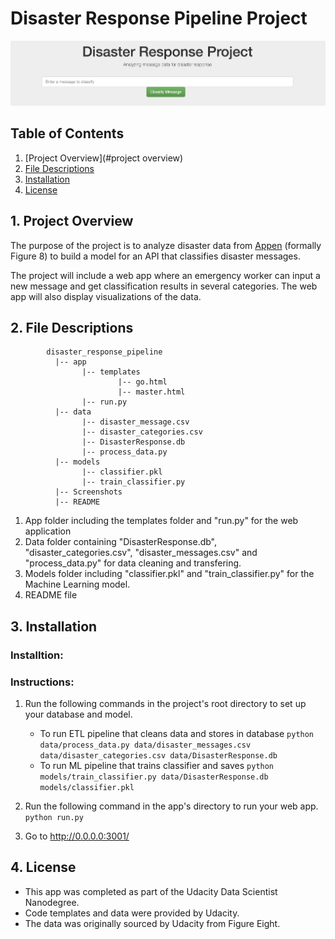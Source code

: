 # Disaster Response Pipeline Project

![overview1](https://github.com/keithpink/udacity_data_science/blob/main/disaster_response_pipeline_project/sceenshot/overview.png)

## Table of Contents

1. [Project Overview](#project overview)
2. [File Descriptions](#files)
3. [Installation](#installation)
4. [License](#license)

## 1. Project Overview <a name="project overview"></a>

The purpose of the project is to analyze disaster data from [Appen](https://appen.com/) (formally Figure 8) to build a model for an API that classifies disaster messages.

The project will include a web app where an emergency worker can input a new message and get classification results in several categories. The web app will also display visualizations of the data.




## 2. File Descriptions <a name="files"></a>
~~~~~~~
        disaster_response_pipeline
          |-- app
                |-- templates
                        |-- go.html
                        |-- master.html
                |-- run.py
          |-- data
                |-- disaster_message.csv
                |-- disaster_categories.csv
                |-- DisasterResponse.db
                |-- process_data.py
          |-- models
                |-- classifier.pkl
                |-- train_classifier.py
          |-- Screenshots
          |-- README
~~~~~~~

1. App folder including the templates folder and "run.py" for the web application
2. Data folder containing "DisasterResponse.db", "disaster_categories.csv", "disaster_messages.csv" and "process_data.py" for data cleaning and transfering.
3. Models folder including "classifier.pkl" and "train_classifier.py" for the Machine Learning model.
4. README file

## 3. Installation<a name="installation"></a>


### Installtion:


### Instructions:
1. Run the following commands in the project's root directory to set up your database and model.

    - To run ETL pipeline that cleans data and stores in database
        `python data/process_data.py data/disaster_messages.csv data/disaster_categories.csv data/DisasterResponse.db`
    - To run ML pipeline that trains classifier and saves
        `python models/train_classifier.py data/DisasterResponse.db models/classifier.pkl`

2. Run the following command in the app's directory to run your web app.
    `python run.py`

3. Go to http://0.0.0.0:3001/

## 4. License<a name="license"></a>
* This app was completed as part of the Udacity Data Scientist Nanodegree. 
* Code templates and data were provided by Udacity. 
* The data was originally sourced by Udacity from Figure Eight.
